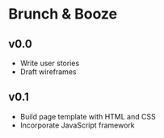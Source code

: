 # Brunch & Booze

## v0.0

* Write user stories
* Draft wireframes

## v0.1

* Build page template with HTML and CSS
* Incorporate JavaScript framework

##

